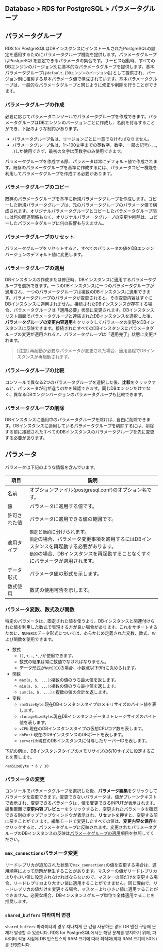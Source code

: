 ## Database > RDS for PostgreSQL > パラメータグループ

## パラメータグループ

RDS for PostgreSQLはDBインスタンスにインストールされたPostgreSQLの設定を適用するためにパラメータグループ機能を提供します。パラメータグループはPostgreSQLを設定できるパラメータの集合です。サービス起動時、すべてのDBエンジンのバージョン別に基本的なパラメータグループを提供します。基本パラメータグループは`default.{DBエンジンのバージョン名}`として提供され、バージョン別に推奨する基本パラメータ値で構成されています。基本パラメータグループは、一般的なパラメータグループと同じように修正や削除を行うことができます。

### パラメータグループの作成

必要に応じてパラメータコンソールでパラメータグループを作成できます。パラメータグループはDBエンジンのバージョンごとに作成し、名前を付与することができ、下記のような制約があります。

* パラメータグループ名は、リージョンごとに一意でなければなりません。
* パラメータグループ名は、1～100文字までの英数字、数字、一部の記号(-, _, .)しか使用できず、最初の文字は英数字のみ使用できます。

パラメータグループを作成する際、パラメータは常にデフォルト値で作成されます。既存のパラメータグループを基準に作成するには、パラメータコピー機能を利用してパラメータグループを作成する必要があります。

### パラメータグループのコピー

既存のパラメータグループを基準に新規パラメータグループを作成します。コピーした新規パラメータグループは、元のパラメータグループのパラメータ値で構成されます。オリジナルパラメータグループとコピーしたパラメータグループ間には何の関連関係もなく、オリジナルパラメータグループの変更や削除は、コピーしたパラメータグループに何の影響も与えません。

### パラメータグループのリセット

パラメータグループをリセットすると、すべてのパラメータの値をDBエンジンバージョンのデフォルト値に変更します。

### パラメータグループの適用

DBインスタンスの作成または修正時、DBインスタンスに適用するパラメータグループを選択できます。一つのDBインスタンスに一つのパラメータグループが適用され、一つのパラメータグループは複数のDBインスタンスに適用できます。パラメータグループのパラメータが変更されると、その変更内容はすぐにDBインスタンスに適用されません。接続されたDBインスタンスが存在する場合、パラメータグループは「適用必要」状態に変更されます。DBインスタンスリスト画面でパラメータグループと連結されたDBインスタンスを選択した後、**パラメータグループの変更内容適用**をクリックしてパラメータの変更をDBインスタンスに反映できます。接続されたすべてのDBインスタンスにパラメータグループの変更が適用されると、パラメータグループは「適用完了」状態に変更されます。

> [注意]
> 再起動が必要なパラメータが変更された場合、適用過程でDBインスタンスが再起動されます。

### パラメータグループの比較

コンソールで異なる2つのパラメータグループを選択した後、**比較**をクリックすると、パラメータが何が違うのかを確認できます。同じDBエンジンだけでなく、異なるDBエンジンバージョンのパラメータグループも比較できます。

### パラメータグループの削除

DBインスタンスに適用中のパラメータグループを除けば、自由に削除できます。DBインスタンスに適用しているパラメータグループを削除するには、削除する前に接続されたすべてのDBインスタンスのパラメータグループを先に変更する必要があります。

## パラメータ

パラメータは下記のような情報を含んでいます。

| 項目   | 説明                                                                                                                |
|--------|---------------------------------------------------------------------------------------------------------------------|
| 名前   | オプションファイル(postgresql.conf)のオプション名です。                                                                                   |
| 値    | パラメータに適用する値です。                                                                                                     |
| 許可された値 | パラメータに適用できる値の範囲です。                                                                                            |
| 適用タイプ | `固定`と`動的`に分けられます。<br/>`固定`の場合、パラメータ変更事項を適用するにはDBインスタンスを再起動する必要があります。<br/>`動的`の場合、DBインスタンスを再起動することなくすぐにパラメータが適用されます。 |
| データ形式 | パラメータ値の形式を示します。                                                                                                   | 
| 数式使用 | 数式の使用可否を示します。                                                                                                 |

### パラメータ変数、数式及び関数

特定のパラメータは、固定された値を使うより、DBインスタンスと関連付けられた値を利用した数式で表現する方が良い場合があります。これをサポートするために、`NUMERIC`データ形式については、あらかじめ定義された変数、数式、および関数を使用できます。

* 数式
    * `()`, `+`, `-`, `*`, `/`が使用できます。
    * 数式の結果は常に数値でなければなりません。
    * データ形式が`NUMERIC`の場合、小数点以下9桁に丸められます。
* 関数
    * `max(a, b, ...)`:複数の値のうち最大値を返します。
    * `min(a, b, ...)`:複数の値のうち最小値を返します。
    * `sum([a, b, ...])`:複数の値の合計を返します。
* 変数
    * `ramSizeByte`:現在DBインスタンスタイプのメモリサイズのバイト値を表します。
    * `storageSizeByte`:現在DBインスタンスデータストレージサイズのバイト値を表します。
    * `vCPU`:現在のDBインスタンスタイプの仮想CPUコア数を表します。
    * `dbPort`:現在のDBインスタンスのDBポートを表します。
    * `serverId`:現在のDBインスタンスに付与したサーバーIDを表します。

下記の例は、DBインスタンスタイプのメモリサイズの6/10サイズに設定することを表します。

```
ramSizeByte * 6 / 10
```

### パラメータの変更

コンソールでパラメータグループを選択した後、**パラメータ編集**をクリックしてパラメータを変更できます。変更できないパラメータは、値がプレーンテキストで表示され、変更できるパラメータは、値を変更できるINPUTが表示されます。編集画面で**変更内容プレビュー**をクリックすると、変更されたパラメータを確認できる別のポップアップウィンドウが表示され、**リセット**を押すと、変更する前に戻すことができます。編集モードで変更したすべての値は、**変更内容を保存**をクリックすると、パラメータグループに反映されます。変更されたパラメータグループのDBインスタンスの反映は[パラメータグループの適用](parameter-group/#_5)項目を参照してください。

### `max_connections`パラメータ変更

リードレプリカが追加された状態で`max_connections`の値を変更する場合は、適用順序によって問題が発生することがあります。マスターの値がリードレプリカより小さい値に設定されなければならないので、マスターの値だけを変更する場合、リードレプリカより大きい値に適用することができません。同じ理由で、リードレプリカの値だけを変更する場合、マスターより小さい値に適用することができません。必要な場合、DBインスタンスグループ単位で全体適用することを推奨します。

### `shared_buffers` 파라미터 변경

`shared_buffers` 파라미터의 경우 지나치게 큰 값을 사용하는 경우 DB 엔진 구동에 문제가 발생할 수 있습니다. RDS for PostgreSQL에서는 해당 문제를 방지하기 위해, 파라미터 적용 시점에 DB 인스턴스의 RAM 크기에 따라 최적화(최대 RAM 크기의 50%)를 진행합니다. 